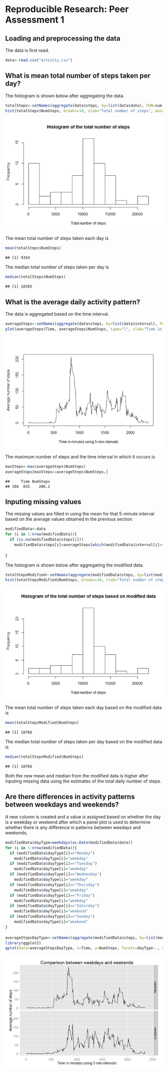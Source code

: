 # Reproducible Research: Peer Assessment 1


## Loading and preprocessing the data
The data is first read.

```r
data<-read.csv("activity.csv")
```

## What is mean total number of steps taken per day?
The histogram is shown below after aggregating the data.

```r
totalSteps<-setNames(aggregate(data$steps, by=list(data$date), FUN=sum, na.rm=TRUE),c("Day","NumSteps"))
hist(totalSteps$NumSteps, breaks=10, xlab="Total number of steps", main="Histogram of the total number of steps")
```

![plot of chunk unnamed-chunk-2](./PA1_template_files/figure-html/unnamed-chunk-2.png) 

The mean total number of steps taken each day is

```r
mean(totalSteps$NumSteps)
```

```
## [1] 9354
```

The median total number of steps taken per day is

```r
median(totalSteps$NumSteps)
```

```
## [1] 10395
```

## What is the average daily activity pattern?
The data is aggregated based on the time interval.

```r
averageSteps<-setNames(aggregate(data$steps, by=list(data$interval), FUN=mean, na.rm=TRUE),c("Time","NumSteps"))
plot(averageSteps$Time, averageSteps$NumSteps, type="l", xlab="Time in minutes using 5-min intervals", ylab="Average number of steps")
```

![plot of chunk unnamed-chunk-5](./PA1_template_files/figure-html/unnamed-chunk-5.png) 

The maximum number of steps and the time interval in which it occurs is

```r
maxSteps<-max(averageSteps$NumSteps)
averageSteps[maxSteps==averageSteps$NumSteps,]
```

```
##     Time NumSteps
## 104  835    206.2
```
## Inputing missing values
The missing values are filled in using the mean for that 5-minute interval based on the average values obtained in the previous section.

```r
modifiedData<-data
for (i in 1:nrow(modifiedData)){
  if (is.na(modifiedData$steps[i]))
    modifiedData$steps[i]=averageSteps[which(modifiedData$interval[i]==averageSteps$Time),]$NumSteps
  
}
```

The histogram is shown below after aggregating the modified data.

```r
totalStepsModified<-setNames(aggregate(modifiedData$steps, by=list(modifiedData$date), FUN=sum, na.rm=TRUE),c("Day","NumSteps"))
hist(totalStepsModified$NumSteps, breaks=10, xlab="Total number of steps", main="Histogram of the total number of steps based on modified data")
```

![plot of chunk unnamed-chunk-8](./PA1_template_files/figure-html/unnamed-chunk-8.png) 

The mean total number of steps taken each day based on the modified data is

```r
mean(totalStepsModified$NumSteps)
```

```
## [1] 10766
```

The median total number of steps taken per day based on the modified data is

```r
median(totalStepsModified$NumSteps)
```

```
## [1] 10766
```
Both the new mean and median from the modified data is higher after inputing missing data using the estimates of the total daily number of steps.

## Are there differences in activity patterns between weekdays and weekends?
A new column is created and a value is assigned based on whether the day is a weekday or weekend after which a panel plot is used to determine whether there is any difference in patterns between weedays and weekends.

```r
modifiedData$dayType=weekdays(as.Date(modifiedData$date))
for (i in 1:nrow(modifiedData)){
  if (modifiedData$dayType[i]=="Monday")
    modifiedData$dayType[i]="weekday"
  if (modifiedData$dayType[i]=="Tuesday")
    modifiedData$dayType[i]="weekday"
  if (modifiedData$dayType[i]=="Wednesday")
    modifiedData$dayType[i]="weekday"
  if (modifiedData$dayType[i]=="Thursday")
    modifiedData$dayType[i]="weekday"
  if (modifiedData$dayType[i]=="Friday")
    modifiedData$dayType[i]="weekday"
  if (modifiedData$dayType[i]=="Saturday")
    modifiedData$dayType[i]="weekend"
  if (modifiedData$dayType[i]=="Sunday")
    modifiedData$dayType[i]="weekend"
}

averageStepsDayType<-setNames(aggregate(modifiedData$steps, by=list(modifiedData$interval,modifiedData$dayType), FUN=mean),c("Time","dayType","NumSteps"))
library(ggplot2)
qplot(data=averageStepsDayType, x=Time, y=NumSteps, facets=dayType~., xlim=c(0,2400), geom="line", xlab="Time in minutes using 5-min intervals", ylab="Average number of steps", main="Comparison between weekdays and weekends")
```

![plot of chunk unnamed-chunk-11](./PA1_template_files/figure-html/unnamed-chunk-11.png) 
